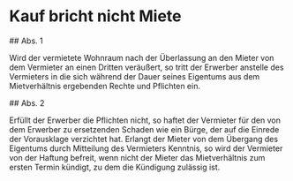 # Kauf bricht nicht Miete



\#\# Abs. 1

 Wird der vermietete Wohnraum nach der Überlassung an den Mieter von dem Vermieter an einen Dritten veräußert, so tritt der Erwerber anstelle des Vermieters in die sich während der Dauer seines Eigentums aus dem Mietverhältnis ergebenden Rechte und Pflichten ein.

\#\# Abs. 2

 Erfüllt der Erwerber die Pflichten nicht, so haftet der Vermieter für den von dem Erwerber zu ersetzenden Schaden wie ein Bürge, der auf die Einrede der Vorausklage verzichtet hat. Erlangt der Mieter von dem Übergang des Eigentums durch Mitteilung des Vermieters Kenntnis, so wird der Vermieter von der Haftung befreit, wenn nicht der Mieter das Mietverhältnis zum ersten Termin kündigt, zu dem die Kündigung zulässig ist. 

